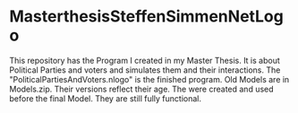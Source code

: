 # MasterthesisSteffenSimmenNetLogo
This repository has the Program I created in my Master Thesis. It is about Political Parties and voters and simulates them and their interactions.
The "PoliticalPartiesAndVoters.nlogo" is the finished program.
Old Models are in Models.zip. Their versions reflect their age. The were created and used before the final Model. They are still fully functional.
